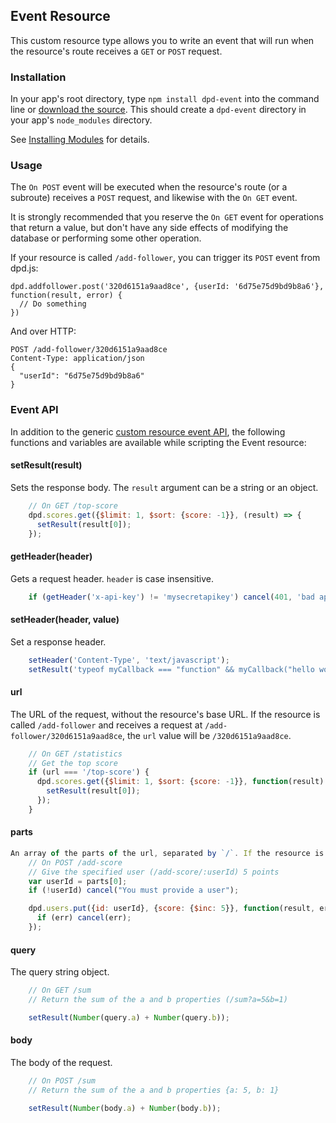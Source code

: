 ## Event Resource

This custom resource type allows you to write an event that will run when the resource's route receives a `GET` or `POST` request.

### Installation

In your app's root directory, type `npm install dpd-event` into the command line or [download the source](https://github.com/deployd/dpd-event). This should create a `dpd-event` directory in your app's `node_modules` directory.

See [Installing Modules](http://docs.deployd.com/docs/using-modules/installing-modules.md) for details.

### Usage

The `On POST` event will be executed when the resource's route (or a subroute) receives a `POST` request, and likewise with the `On GET` event.

It is strongly recommended that you reserve the `On GET` event for operations that return a value, but don't have any side effects of modifying the database or performing some other operation.  

If your resource is called `/add-follower`, you can trigger its `POST` event from dpd.js:

    dpd.addfollower.post('320d6151a9aad8ce', {userId: '6d75e75d9bd9b8a6'}, function(result, error) {
      // Do something
    })

And over HTTP:

    POST /add-follower/320d6151a9aad8ce
    Content-Type: application/json
    {
      "userId": "6d75e75d9bd9b8a6"
    }

### Event API

In addition to the generic [custom resource event API](http://docs.deployd.com/docs/using-modules/reference/event-api.md), the following functions and variables are available while scripting the Event resource:


#### setResult(result)

Sets the response body. The `result` argument can be a string or an object.

```javascript
    // On GET /top-score
    dpd.scores.get({$limit: 1, $sort: {score: -1}}, (result) => {
      setResult(result[0]);
    });
```

#### getHeader(header)

Gets a request header. `header` is case insensitive.

```javascript
    if (getHeader('x-api-key') != 'mysecretapikey') cancel(401, 'bad api key');
```

#### setHeader(header, value)

Set a response header.

```javascript
    setHeader('Content-Type', 'text/javascript');
    setResult('typeof myCallback === "function" && myCallback("hello world")');
```

#### url

The URL of the request, without the resource's base URL. If the resource is called `/add-follower` and receives a request at `/add-follower/320d6151a9aad8ce`, the `url` value will be `/320d6151a9aad8ce`.

```javascript
    // On GET /statistics
    // Get the top score
    if (url === '/top-score') {
      dpd.scores.get({$limit: 1, $sort: {score: -1}}, function(result) {
        setResult(result[0]);
      });
    }
```

#### parts

```javascript
An array of the parts of the url, separated by `/`. If the resource is called `/add-follower` and receives a request at `/add-follower/320d6151a9aad8ce/6d75e75d9bd9b8a6`, the `parts` value will be `['320d6151a9aad8ce', '6d75e75d9bd9b8a6']`.
    // On POST /add-score
    // Give the specified user (/add-score/:userId) 5 points
    var userId = parts[0];
    if (!userId) cancel("You must provide a user");

    dpd.users.put({id: userId}, {score: {$inc: 5}}, function(result, err) {
      if (err) cancel(err);
    });
```

#### query

The query string object.
  
```javascript
    // On GET /sum
    // Return the sum of the a and b properties (/sum?a=5&b=1)

    setResult(Number(query.a) + Number(query.b));
```

#### body

The body of the request.

```javascript
    // On POST /sum
    // Return the sum of the a and b properties {a: 5, b: 1}

    setResult(Number(body.a) + Number(body.b));
```